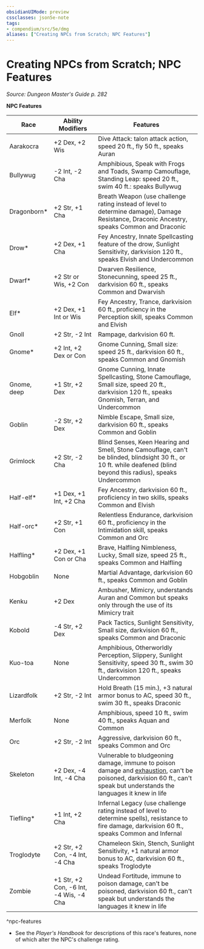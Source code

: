 ```yaml
---
obsidianUIMode: preview
cssclasses: json5e-note
tags:
- compendium/src/5e/dmg
aliases: ["Creating NPCs from Scratch; NPC Features"]
---
```

# Creating NPCs from Scratch; NPC Features
*Source: Dungeon Master's Guide p. 282* 

**NPC Features**

| Race | Ability Modifiers | Features |
|------|-------------------|----------|
| Aarakocra | +2 Dex, +2 Wis | Dive Attack: talon attack action, speed 20 ft., fly 50 ft., speaks Auran |
| Bullywug | -2 Int, -2 Cha | Amphibious, Speak with Frogs and Toads, Swamp Camouflage, Standing Leap: speed 20 ft., swim 40 ft.: speaks Bullywug |
| Dragonborn* | +2 Str, +1 Cha | Breath Weapon (use challenge rating instead of level to determine damage), Damage Resistance, Draconic Ancestry, speaks Common and Draconic |
| Drow* | +2 Dex, +1 Cha | Fey Ancestry, Innate Spellcasting feature of the drow, Sunlight Sensitivity, darkvision 120 ft., speaks Elvish and Undercommon |
| Dwarf* | +2 Str or Wis, +2 Con | Dwarven Resilience, Stonecunning, speed 25 ft., darkvision 60 ft., speaks Common and Dwarvish |
| Elf* | +2 Dex, +1 Int or Wis | Fey Ancestry, Trance, darkvision 60 ft., proficiency in the Perception skill, speaks Common and Elvish |
| Gnoll | +2 Str, -2 Int | Rampage, darkvision 60 ft. |
| Gnome* | +2 Int, +2 Dex or Con | Gnome Cunning, Small size: speed 25 ft., darkvision 60 ft., speaks Common and Gnomish |
| Gnome, deep | +1 Str, +2 Dex | Gnome Cunning, Innate Spellcasting, Stone Camouflage, Small size, speed 20 ft., darkvision 120 ft., speaks Gnomish, Terran, and Undercommon |
| Goblin | -2 Str, +2 Dex | Nimble Escape, Small size, darkvision 60 ft., speaks Common and Goblin |
| Grimlock | +2 Str, -2 Cha | Blind Senses, Keen Hearing and Smell, Stone Camouflage, can't be blinded, blindsight 30 ft., or 10 ft. while deafened (blind beyond this radius), speaks Undercommon |
| Half-elf* | +1 Dex, +1 Int, +2 Cha | Fey Ancestry, darkvision 60 ft., proficiency in two skills, speaks Common and Elvish |
| Half-orc* | +2 Str, +1 Con | Relentless Endurance, darkvision 60 ft., proficiency in the Intimidation skill, speaks Common and Orc |
| Halfling* | +2 Dex, +1 Con or Cha | Brave, Halfling Nimbleness, Lucky, Small size, speed 25 ft., speaks Common and Halfling |
| Hobgoblin | None | Martial Advantage, darkvision 60 ft., speaks Common and Goblin |
| Kenku | +2 Dex | Ambusher, Mimicry, understands Auran and Common but speaks only through the use of its Mimicry trait |
| Kobold | -4 Str, +2 Dex | Pack Tactics, Sunlight Sensitivity, Small size, darkvision 60 ft., speaks Common and Draconic |
| Kuo-toa | None | Amphibious, Otherworldly Perception, Slippery, Sunlight Sensitivity, speed 30 ft., swim 30 ft., darkvision 120 ft., speaks Undercommon |
| Lizardfolk | +2 Str, -2 Int | Hold Breath (15 min.), +3 natural armor bonus to AC, speed 30 ft., swim 30 ft., speaks Draconic |
| Merfolk | None | Amphibious, speed 10 ft., swim 40 ft., speaks Aquan and Common |
| Orc | +2 Str, -2 Int | Aggressive, darkvision 60 ft., speaks Common and Orc |
| Skeleton | +2 Dex, -4 Int, -4 Cha | Vulnerable to bludgeoning damage, immune to poison damage and [exhaustion](/3-Mechanics/CLI/rules/conditions.md#exhaustion), can't be poisoned, darkvision 60 ft., can't speak but understands the languages it knew in life |
| Tiefling* | +1 Int, +2 Cha | Infernal Legacy (use challenge rating instead of level to determine spells), resistance to fire damage, darkvision 60 ft., speaks Common and Infernal |
| Troglodyte | +2 Str, +2 Con, -4 Int, -4 Cha | Chameleon Skin, Stench, Sunlight Sensitivity, +1 natural armor bonus to AC, darkvision 60 ft., speaks Troglodyte |
| Zombie | +1 Str, +2 Con, -6 Int, -4 Wis, -4 Cha | Undead Fortitude, immune to poison damage, can't be poisoned, darkvision 60 ft., can't speak but understands the languages it knew in life |
^npc-features

* See the *Player's Handbook* for descriptions of this race's features, none of which alter the NPC's challenge rating.